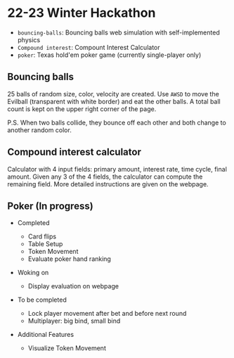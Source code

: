 # 22-23 Winter Hackathon

- `bouncing-balls`: Bouncing balls web simulation with self-implemented physics
- `Compound interest`: Compount Interest Calculator
- `poker`: Texas hold'em poker game (currently single-player only)

## Bouncing balls
25 balls of random size, color, velocity are created. Use `AWSD` to move the Evilball (transparent with white border) and eat the other balls. A total ball count is kept on the upper right corner of the page. 

P.S. When two balls collide, they bounce off each other and both change to another random color. 

## Compound interest calculator
Calculator with 4 input fields: primary amount, interest rate, time cycle, final amount. Given any 3 of the 4 fields, the calculator can compute the remaining field. More detailed instructions are given on the webpage. 

## Poker (In progress)
- Completed 
  - Card flips
  - Table Setup
  - Token Movement
  - Evaluate poker hand ranking
- Woking on
  - Display evaluation on webpage
- To be completed
  - Lock player movement after bet and before next round 
  - Multiplayer: big bind, small bind

- Additional Features
    - Visualize Token Movement